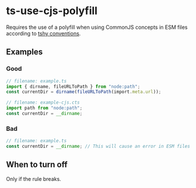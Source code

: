 # ts-use-cjs-polyfill

Requires the use of a polyfill when using CommonJS concepts in ESM files according to [tshy conventions](https://github.com/isaacs/tshy?tab=readme-ov-file#commonjs-dialect-polyfills).

## Examples

### Good

```ts
// filename: example.ts
import { dirname, fileURLToPath } from "node:path";
const currentDir = dirname(fileURLToPath(import.meta.url));
```

```ts
// filename: example-cjs.cts
import path from "node:path";
const currentDir = __dirname;
```

### Bad

```ts
// filename: example.ts
const currentDir = __dirname; // This will cause an error in ESM files
```

## When to turn off

Only if the rule breaks.
